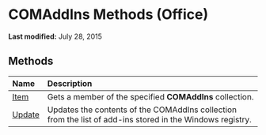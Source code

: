 
# COMAddIns Methods (Office)

 **Last modified:** July 28, 2015


## Methods



|**Name**|**Description**|
|:-----|:-----|
| [Item](bc9f4f41-fe52-1ba0-160c-0b1926194806.md)|Gets a member of the specified  **COMAddIns** collection.|
| [Update](4cbaff64-10e8-d792-60b5-29f6de97dc8f.md)|Updates the contents of the COMAddIns collection from the list of add-ins stored in the Windows registry.|
